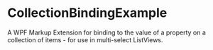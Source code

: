 # CollectionBindingExample
A WPF Markup Extension for binding to the value of a property on a collection of items - for use in multi-select ListViews.
